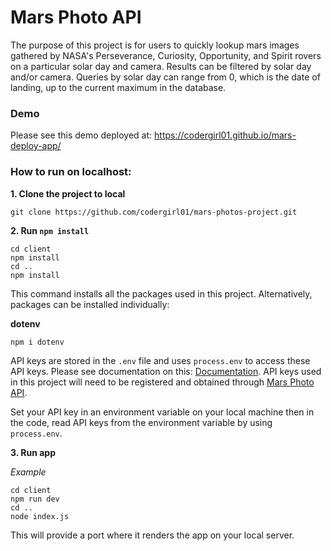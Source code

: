 # Mars Photo API

The purpose of this project is for users to quickly lookup mars images gathered by NASA's Perseverance, Curiosity, Opportunity, and Spirit rovers on a particular solar day and camera. Results can be filtered by solar day and/or camera. Queries by solar day can range from 0, which is the date of landing, up to the current maximum in the database.

### Demo
Please see this demo deployed at: https://codergirl01.github.io/mars-deploy-app/

### How to run on localhost:

**1. Clone the project to local**

```
git clone https://github.com/codergirl01/mars-photos-project.git
```

**2. Run `npm install`**

```
cd client
npm install
cd ..
npm install
```

This command installs all the packages used in this project. Alternatively, packages can be installed individually:

**dotenv**
```javaScript
npm i dotenv
```
API keys are stored in the ```.env``` file and uses ```process.env``` to access these API keys. Please see documentation on this: [Documentation](https://nodejs.org/dist/latest-v8.x/docs/api/process.html#process_process_env). API keys used in this project will need to be registered and obtained through [Mars Photo API](https://api.nasa.gov/index.html#apply-for-an-api-key).

Set your API key in an environment variable on your local machine then in the code, read API keys from the environment variable by using ```process.env```.


**3. Run app**


*Example*
```
cd client
npm run dev
cd ..
node index.js
```
This will provide a port where it renders the app on your local server. 

